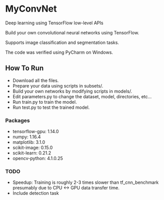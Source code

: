 # MyConvNet
  Deep learning using TensorFlow low-level APIs

  Build your own convolutional neural networks using TensorFlow.
  
  Supports image classification and segmentation tasks.
  
  The code was verified using PyCharm on Windows.

## How To Run
- Download all the files.
- Prepare your data using scripts in subsets/.
- Build your own networks by modifying scripts in models/.
- Edit parameters.py to change the dataset, model, directories, etc...
- Run train.py to train the model.
- Run test.py to test the trained model.

### Packages
- tensorflow-gpu: 1.14.0
- numpy: 1.16.4
- matplotlib: 3.1.0
- scikit-image: 0.15.0
- scikit-learn: 0.21.2
- opencv-python: 4.1.0.25

### TODO
- Speedup: Training is roughly 2-3 times slower than tf_cnn_benchmark presumably due to CPU <-> GPU data transfer time.
- Include detection task
